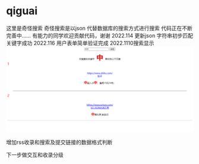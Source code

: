 # qiguai
这里是奇怪搜索
奇怪搜索是以json 代替数据库的搜索方式进行搜索
代码正在不断完善中……
有能力的同学欢迎贡献代码，谢谢
2022.114 更新json 字符串初步匹配关键字成功
2022.116 用户表单简单验证完成
2022.1110搜索显示
![image](https://github.com/qidouhai/qiguai/blob/main/Snipaste_2022-11-14_10-16-31.png)

增加rss收录和搜索及提交链接的数据格式判断

下一步做交互和收录分级
